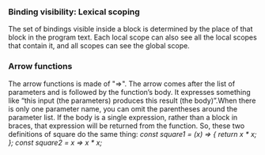
<h3> Binding visibility: Lexical scoping </h3>
<p> The set of bindings visible inside a block is determined by the place of that block in the program text. Each local scope can also see all the local scopes that contain it, and all scopes can see the global scope. <p>
  
  <h3> Arrow functions </h3>
  <p> The arrow functions is made of "=>". The arrow comes after the list of parameters and is followed by the function’s body. It expresses something like “this input (the parameters) produces this result (the body)”.When there is only one parameter name, you can omit the parentheses around the parameter list. If the body is a single expression, rather than a block in braces, that expression will be returned from the function. So, these two definitions of square do the same thing:
<span><i>
const square1 = (x) => { return x * x; };
const square2 = x => x * x;
  </i>   </span>

</p>
